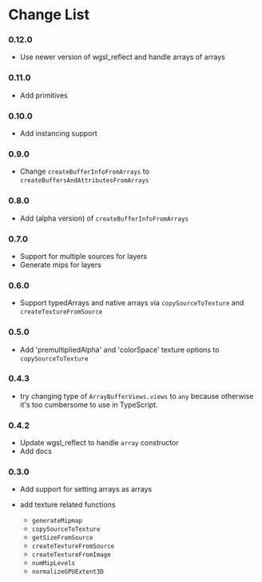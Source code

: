 # Change List

### 0.12.0

* Use newer version of wgsl_reflect and handle arrays of arrays

### 0.11.0

* Add primitives

### 0.10.0

* Add instancing support

### 0.9.0

* Change `createBufferInfoFromArrays` to `createBuffersAndAttributesFromArrays`

### 0.8.0

* Add (alpha version) of `createBufferInfoFromArrays`

### 0.7.0

* Support for multiple sources for layers
* Generate mips for layers

### 0.6.0

* Support typedArrays and native arrays via `copySourceToTexture`
  and `createTextureFromSource`

### 0.5.0

* Add 'premultipliedAlpha' and 'colorSpace' texture options
  to `copySourceToTexture`

### 0.4.3

* try changing type of `ArrayBufferViews.views` to `any` because
  otherwise it's too cumbersome to use in TypeScript.

### 0.4.2

* Update wgsl_reflect to handle `array` constructor
* Add docs

### 0.3.0

* Add support for setting arrays as arrays
* add texture related functions

  * `generateMipmap`
  * `copySourceToTexture`
  * `getSizeFromSource`
  * `createTextureFromSource`
  * `createTextureFromImage`
  * `numMipLevels`
  * `normalizeGPUExtent3D`




